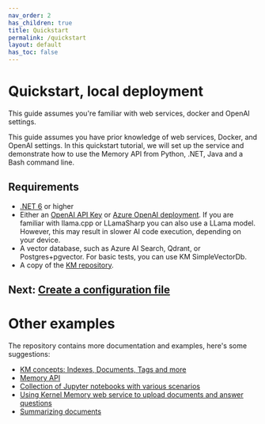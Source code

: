 ```yaml
---
nav_order: 2
has_children: true
title: Quickstart
permalink: /quickstart
layout: default
has_toc: false
---
```

# Quickstart, local deployment

This guide assumes you're familiar with web services, docker and OpenAI settings.

This guide assumes you have prior knowledge of web services, Docker, and OpenAI settings. In this quickstart tutorial,
we will set up the service and demonstrate how to use the Memory API from Python, .NET, Java and a Bash command line.

## Requirements

* [.NET 6](https://dotnet.microsoft.com/download) or higher
* Either an [OpenAI API Key](https://platform.openai.com/api-keys) or
  [Azure OpenAI deployment](https://azure.microsoft.com/products/ai-services/openai-service). If you are familiar
  with llama.cpp or LLamaSharp you can also use a LLama model. However, this may result in slower AI code execution,
  depending on your device.
* A vector database, such as Azure AI Search, Qdrant, or Postgres+pgvector. For basic tests, you can use KM
  SimpleVectorDb.
* A copy of the [KM repository](https://github.com/microsoft/kernel-memory).

## Next: [Create a configuration file](quickstart/configuration)

# Other examples

The repository contains more documentation and examples, here's some suggestions:

* [KM concepts: Indexes, Documents, Tags and more](concepts)
* [Memory API](functions)
* [Collection of Jupyter notebooks with various scenarios](https://github.com/microsoft/kernel-memory/examples/000-notebooks)
* [Using Kernel Memory web service to upload documents and answer questions](https://github.com/microsoft/kernel-memory/examples/001-dotnet-WebClient)
* [Summarizing documents](https://github.com/microsoft/kernel-memory/examples/106-dotnet-retrieve-synthetics)
